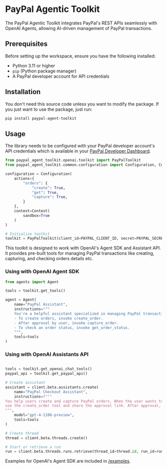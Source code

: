 # PayPal Agentic Toolkit

The PayPal Agentic Toolkit integrates PayPal's REST APIs seamlessly with OpenAI Agents, allowing AI-driven management of PayPal transactions.


## Prerequisites

Before setting up the workspace, ensure you have the following installed:
- Python 3.11 or higher
- `pip` (Python package manager)
- A PayPal developer account for API credentials

## Installation

You don't need this source code unless you want to modify the package. If you just
want to use the package, just run:

```sh
pip install paypal-agent-toolkit
```

## Usage

The library needs to be configured with your PayPal developer account's API credentials which is
available in your [PayPal Developer Dashboard][app-keys].

```python
from paypal_agent_toolkit.openai.toolkit import PayPalToolkit
from paypal_agent_toolkit.common.configuration import Configuration, Context

configuration = Configuration(
    actions={
        "orders": {
            "create": True,
            "get": True,
            "capture": True,
        }
    },
    context=Context(
        sandbox=True
    )
)

# Initialize toolkit
toolkit = PayPalToolkit(client_id=PAYPAL_CLIENT_ID, secret=PAYPAL_SECRET, configuration = configuration)

```

This toolkit is designed to work with OpenAI's Agent SDK and Assistant API. It provides pre-built tools for managing PayPal transactions like creating, capturing, and checking orders details etc.


### Using with OpenAI Agent SDK
```python
from agents import Agent

tools = toolkit.get_tools()

agent = Agent(
    name="PayPal Assistant",
    instructions="""
    You're a helpful assistant specialized in managing PayPal transactions:
    - To create orders, invoke create_order.
    - After approval by user, invoke capture_order.
    - To check an order status, invoke get_order_status.
    """,
    tools=tools
)
```


### Using with OpenAI Assistants API
```python

tools = toolkit.get_openai_chat_tools()
paypal_api = toolkit.get_paypal_api()

# Create assistant
assistant = client.beta.assistants.create(
    name="PayPal Checkout Assistant",
    instructions=f"""
You help users create and capture PayPal orders. When the user wants to make a purchase,
use the create_order tool and share the approval link. After approval, use capture_order.
""",
    model="gpt-4-1106-preview",
    tools=tools
)

# Create thread
thread = client.beta.threads.create()

# Start or retrieve a run
run = client.beta.threads.runs.retrieve(thread_id=thread.id, run_id=run.id)
```

Examples for OpenAI's Agent SDK are included in [/examples](/examples).

[app-keys]: https://developer.paypal.com/dashboard/applications/sandbox
